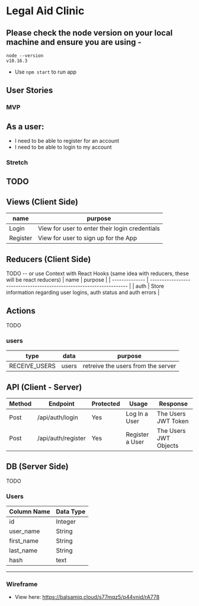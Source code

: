 # Legal Aid Clinic

## Please check the node version on your local machine and ensure you are using - 

```
node --version
v10.16.3
```

* Use `npm start` to run app

## User Stories

### MVP

## As a user:

* I need to be able to register for an account
* I need to be able to login to my account

### Stretch

TODO
---

## Views (Client Side)

| name          | purpose                                                                                                                  |
| ------------- | ------------------------------------------------------------------------------------------------------------------------ |
| Login         | View for user to enter their login credentials                                                                           |
| Register      | View for user to sign up for the App                                                                                     |


## Reducers (Client Side)
TODO -- or use Context with React Hooks (same idea with reducers, these will be react reducers)
| name           | purpose                                                              |
| -------------- | -------------------------------------------------------------------- |
| auth           | Store information regarding user logins, auth status and auth errors |


## Actions
TODO

### users

| type          | data  | purpose                            |
| ------------- | ----- | ---------------------------------- |
| RECEIVE_USERS | users | retreive the users from the server |


## API (Client - Server)

| Method | Endpoint                | Protected | Usage                          | Response                                          |
| ------ | ----------------------- | --------- | ------------------------------ | ------------------------------------------------- |
| Post   | /api/auth/login         | Yes       | Log In a User                  | The Users JWT Token                               |
| Post   | /api/auth/register      | Yes       | Register a User                | The Users JWT Objects                          |

## DB (Server Side)

TODO

### Users

| Column Name | Data Type |
| ----------- | --------- |
| id          | Integer   |
| user_name   | String    |
| first_name  | String    |
| last_name   | String    |
| hash        | text      |




---

### Wireframe
* View here: https://balsamiq.cloud/s77mqz5/p44vnid/rA778